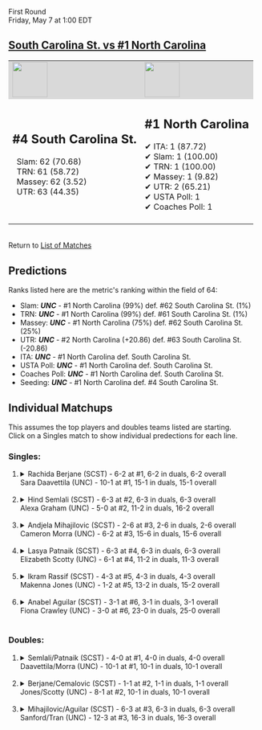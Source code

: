 First Round  
Friday, May 7 at 1:00 EDT
## [South Carolina St. vs #1 North Carolina](https://www.ncaa.com/game/5833647) 

<table><tr style="background-color: #d9d9d9 !important"><td><img src="https://www.ncaa.com/sites/default/files/images/logos/schools/s/south-carolina-st.70.png" width="70" height="70" /></td><td><img src="https://www.ncaa.com/sites/default/files/images/logos/schools/n/north-carolina.70.png" width="70" height="70" /></td></tr><tr>
<td>  

<h2>#4 South Carolina St.</h2>  
&nbsp; Slam: 62 (70.68)<br>  
&nbsp; TRN: 61 (58.72)<br>  
&nbsp; Massey: 62 (3.52)<br>  
&nbsp; UTR: 63 (44.35)<br>  
<br>  

</td>
<td>  

<h2>#1 North Carolina</h2>  
&#10004; ITA: 1 (87.72)<br>  
&#10004; Slam: 1 (100.00)<br>  
&#10004; TRN: 1 (100.00)<br>  
&#10004; Massey: 1 (9.82)<br>  
&#10004; UTR: 2 (65.21)<br>  
&#10004; USTA Poll: 1<br>  
&#10004; Coaches Poll: 1<br>  
<br>  

</td>
</tr></table>  


<br>Return to [List of Matches](../index.md)  

## Predictions  

Ranks listed here are the metric's ranking within the field of 64:  
- Slam: ***UNC*** - #1 North Carolina (99%) def. #62 South Carolina St. (1%)  
- TRN: ***UNC*** - #1 North Carolina (99%) def. #61 South Carolina St. (1%)  
- Massey: ***UNC*** - #1 North Carolina (75%) def. #62 South Carolina St. (25%)  
- UTR: ***UNC*** - #2 North Carolina (+20.86) def. #63 South Carolina St. (-20.86)  
- ITA: ***UNC*** - #1 North Carolina def. South Carolina St.  
- USTA Poll: ***UNC*** - #1 North Carolina def. South Carolina St.  
- Coaches Poll: ***UNC*** - #1 North Carolina def. South Carolina St.  
- Seeding: ***UNC*** - #1 North Carolina def. #4 South Carolina St.  

## Individual Matchups  
This assumes the top players and doubles teams listed are starting.  
Click on a Singles match to show individual predections for each line.  

### Singles:  

<ol>
<li><details>
<summary markdown="span">Rachida Berjane (SCST) - 6-2 at #1, 6-2 in duals, 6-2 overall<br>Sara Daavettila (UNC) - 10-1 at #1, 15-1 in duals, 15-1 overall</summary>
<h4>Predictions</h4><ul>
<li>Slam: <b><i>UNC</i></b> - Daavettila (99%) def. Berjane (1%)</li>  
<li>TRN: <b><i>UNC</i></b> - Daavettila (99%) def. Berjane (1%)</li>  
<li>Massey: <b><i>UNC</i></b> - Daavettila (75%) def. Berjane (25%)</li>  
<li>UTR: <b><i>UNC</i></b> - Daavettila (99%) def. Berjane (1%)</li>  
<li>Average: <b><i>UNC</i></b> - Daavettila (93%) def. Berjane (7%)</li>  
<li>ITA: <b><i>UNC</i></b> - Daavettila (64.17) def. Berjane (0.00)</li>  
</ul>
</details>&nbsp;</li>
<li><details>
<summary markdown="span">Hind Semlali (SCST) - 6-3 at #2, 6-3 in duals, 6-3 overall<br>Alexa Graham (UNC) - 5-0 at #2, 11-2 in duals, 16-2 overall</summary>
<h4>Predictions</h4><ul>
<li>Slam: <b><i>UNC</i></b> - Graham (99%) def. Semlali (1%)</li>  
<li>TRN: <b><i>UNC</i></b> - Graham (99%) def. Semlali (1%)</li>  
<li>Massey: <b><i>UNC</i></b> - Graham (75%) def. Semlali (25%)</li>  
<li>UTR: <b><i>UNC</i></b> - Graham (99%) def. Semlali (1%)</li>  
<li>Average: <b><i>UNC</i></b> - Graham (93%) def. Semlali (7%)</li>  
<li>ITA: <b><i>UNC</i></b> - Graham (15.03) def. Semlali (0.00)</li>  
</ul>
</details>&nbsp;</li>
<li><details>
<summary markdown="span">Andjela Mihajilovic (SCST) - 2-6 at #3, 2-6 in duals, 2-6 overall<br>Cameron Morra (UNC) - 6-2 at #3, 15-6 in duals, 15-6 overall</summary>
<h4>Predictions</h4><ul>
<li>Slam: <b><i>UNC</i></b> - Morra (99%) def. Mihajilovic (1%)</li>  
<li>TRN: <b><i>UNC</i></b> - Morra (99%) def. Mihajilovic (1%)</li>  
<li>Massey: <b><i>UNC</i></b> - Morra (75%) def. Mihajilovic (25%)</li>  
<li>UTR: <b><i>UNC</i></b> - Morra (99%) def. Mihajilovic (1%)</li>  
<li>Average: <b><i>UNC</i></b> - Morra (93%) def. Mihajilovic (7%)</li>  
<li>ITA: <b><i>UNC</i></b> - Morra (20.00) def. Mihajilovic (0.00)</li>  
</ul>
</details>&nbsp;</li>
<li><details>
<summary markdown="span">Lasya Patnaik (SCST) - 6-3 at #4, 6-3 in duals, 6-3 overall<br>Elizabeth Scotty (UNC) - 6-1 at #4, 11-2 in duals, 11-3 overall</summary>
<h4>Predictions</h4><ul>
<li>Slam: <b><i>UNC</i></b> - Scotty (99%) def. Patnaik (1%)</li>  
<li>TRN: <b><i>UNC</i></b> - Scotty (99%) def. Patnaik (1%)</li>  
<li>Massey: <b><i>UNC</i></b> - Scotty (75%) def. Patnaik (25%)</li>  
<li>UTR: <b><i>UNC</i></b> - Scotty (99%) def. Patnaik (1%)</li>  
<li>Average: <b><i>UNC</i></b> - Scotty (93%) def. Patnaik (7%)</li>  
<li>ITA: <b><i>UNC</i></b> - Scotty (5.93) def. Patnaik (2.21)</li>  
</ul>
</details>&nbsp;</li>
<li><details>
<summary markdown="span">Ikram Rassif (SCST) - 4-3 at #5, 4-3 in duals, 4-3 overall<br>Makenna Jones (UNC) - 1-2 at #5, 13-2 in duals, 15-2 overall</summary>
<h4>Predictions</h4><ul>
<li>Slam: <b><i>UNC</i></b> - Jones (99%) def. Rassif (1%)</li>  
<li>TRN: <b><i>UNC</i></b> - Jones (99%) def. Rassif (1%)</li>  
<li>Massey: <b><i>UNC</i></b> - Jones (75%) def. Rassif (25%)</li>  
<li>UTR: <b><i>UNC</i></b> - Jones (99%) def. Rassif (1%)</li>  
<li>Average: <b><i>UNC</i></b> - Jones (93%) def. Rassif (7%)</li>  
<li>ITA: <b><i>UNC</i></b> - Jones (18.39) def. Rassif (1.48)</li>  
</ul>
</details>&nbsp;</li>
<li><details>
<summary markdown="span">Anabel Aguilar (SCST) - 3-1 at #6, 3-1 in duals, 3-1 overall<br>Fiona Crawley (UNC) - 3-0 at #6, 23-0 in duals, 25-0 overall</summary>
<h4>Predictions</h4><ul>
<li>Slam: <b><i>UNC</i></b> - Crawley (100%) def. Aguilar (0%)</li>  
<li>TRN: <b><i>UNC</i></b> - Crawley (100%) def. Aguilar (0%)</li>  
<li>Massey: <b><i>UNC</i></b> - Crawley (75%) def. Aguilar (25%)</li>  
<li>UTR: <b><i>UNC</i></b> - Crawley (99%) def. Aguilar (1%)</li>  
<li>Average: <b><i>UNC</i></b> - Crawley (93%) def. Aguilar (7%)</li>  
<li>ITA: <b><i>UNC</i></b> - Crawley (16.89) def. Aguilar (0.00)</li>  
</ul>
</details>&nbsp;</li>
</ol>

### Doubles:  

<ol>
<li><details>
<summary markdown="span">Semlali/Patnaik (SCST) - 4-0 at #1, 4-0 in duals, 4-0 overall<br>Daavettila/Morra (UNC) - 10-1 at #1, 10-1 in duals, 10-1 overall</summary>
<br>Sorry, we don't have any metrics for this match
</details>&nbsp;</li>
<li><details>
<summary markdown="span">Berjane/Cemalovic (SCST) - 1-1 at #2, 1-1 in duals, 1-1 overall<br>Jones/Scotty (UNC) - 8-1 at #2, 10-1 in duals, 10-1 overall</summary>
<br>Sorry, we don't have any metrics for this match
</details>&nbsp;</li>
<li><details>
<summary markdown="span">Mihajilovic/Aguilar (SCST) - 6-3 at #3, 6-3 in duals, 6-3 overall<br>Sanford/Tran (UNC) - 12-3 at #3, 16-3 in duals, 16-3 overall</summary>
<br>Sorry, we don't have any metrics for this match
</details>&nbsp;</li>
</ol>